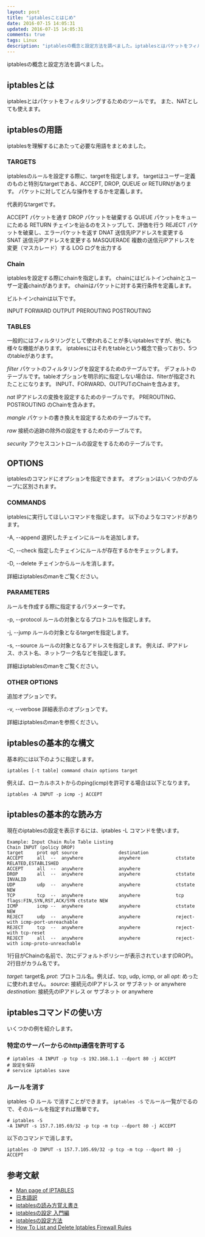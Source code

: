 ```yaml
---
layout: post
title: "iptablesことはじめ"
date: 2016-07-15 14:05:31
updated: 2016-07-15 14:05:31
comments: true
tags: Linux
description: "iptablesの概念と設定方法を調べました。iptablesとはパケットをフィルタリングするためのツールです。また、NATとしても使えます。また、iptablesを理解するにあたって必要な用語もまとめています。"
---
```


iptablesの概念と設定方法を調べました。

## iptablesとは

iptablesとはパケットをフィルタリングするためのツールです。
また、NATとしても使えます。

## iptablesの用語

iptablesを理解するにあたって必要な用語をまとめました。

### TARGETS

iptablesのルールを設定する際に、targetを指定します。
targetはユーザー定義のものと特別なtargetである、ACCEPT, DROP, QUEUE or RETURNがあります。
パケットに対してどんな操作をするかを定義します。

代表的なtargetです。

ACCEPT
パケットを通す
DROP
パケットを破棄する
QUEUE
パケットをキューにためる
RETURN
チェインを辿るのをストップして、評価を行う
REJECT
パケットを破棄し、エラーパケットを返す
DNAT
送信先IPアドレスを変更する
SNAT
送信元IPアドレスを変更する
MASQUERADE
複数の送信元IPアドレスを変更（マスカレード）する
LOG
ログを出力する

### Chain

iptablesを設定する際にchainを指定します。
chainにはビルトインchainとユーザー定義chainがあります。
chainはパケットに対する実行条件を定義します。

ビルトインchainは以下です。

INPUT
FORWARD
OUTPUT
PREROUTING
POSTROUTING

### TABLES

一般的にはフィルタリングとして使われることが多いiptablesですが、他にも様々な機能があります。
iptablesにはそれをtableという概念で扱っており、5つのtableがあります。

*filter*
パケットのフィルタリングを設定するためのテーブルです。
デフォルトのテーブルです。tableオプションを明示的に指定しない場合は、filterが指定されたことになります。
INPUT、FORWARD、OUTPUTのChainを含みます。

*nat*
IPアドレスの変換を設定するためのテーブルです。
PREROUTING、POSTROUTING のChainを含みます。

*mangle*
パケットの書き換えを設定するためのテーブルです。

*raw*
接続の追跡の除外の設定をするためのテーブルです。

*security*
アクセスコントロールの設定をするためのテーブルです。

## OPTIONS

iptablesのコマンドにオプションを指定できます。
オプションはいくつかのグループに区別されます。

### COMMANDS

iptablesに実行してほしいコマンドを指定します。
以下のようなコマンドがあります。

-A, --append
選択したチェインにルールを追加します。

-C, --check
指定したチェインにルールが存在するかをチェックします。

-D, --delete
チェインからルールを消します。

詳細はiptablesのmanをご覧ください。

### PARAMETERS

ルールを作成する際に指定するパラメーターです。

-p, --protocol
ルールの対象となるプロトコルを指定します。

-j, --jump
ルールの対象となるtargetを指定します。

-s, --source
ルールの対象となるアドレスを指定します。
例えば、IPアドレス、ホスト名、ネットワーク名などを指定します。

詳細はiptablesのmanをご覧ください。

### OTHER OPTIONS

追加オプションです。

-v, --verbose
詳細表示のオプションです。

詳細はiptablesのmanを参照ください。

## iptablesの基本的な構文

基本的には以下のように指定します。

```
iptables [-t table] command chain options target
```

例えば、ローカルホストからのping(icmp)を許可する場合は以下となります。

```
iptables -A INPUT -p icmp -j ACCEPT
```

## iptablesの基本的な読み方

現在のiptablesの設定を表示するには、iptables -L コマンドを使います。

```
Example: Input Chain Rule Table Listing
Chain INPUT (policy DROP)
target     prot opt source               destination
ACCEPT     all  --  anywhere             anywhere             ctstate RELATED,ESTABLISHED
ACCEPT     all  --  anywhere             anywhere
DROP       all  --  anywhere             anywhere             ctstate INVALID
UDP        udp  --  anywhere             anywhere             ctstate NEW
TCP        tcp  --  anywhere             anywhere             tcp flags:FIN,SYN,RST,ACK/SYN ctstate NEW
ICMP       icmp --  anywhere             anywhere             ctstate NEW
REJECT     udp  --  anywhere             anywhere             reject-with icmp-port-unreachable
REJECT     tcp  --  anywhere             anywhere             reject-with tcp-reset
REJECT     all  --  anywhere             anywhere             reject-with icmp-proto-unreachable
```

1行目がChainの名前で、次にデフォルトポリシーが表示されています(DROP)。
2行目がカラム名です。

*target*: target名
*prot*: プロトコル名。例えば、tcp, udp, icmp, or all
*opt*: めったに使われません。
*source*: 接続元のIPアドレス or サブネット or anywhere
*destination*: 接続先のIPアドレス or サブネット or anywhere

## iptablesコマンドの使い方

いくつかの例を紹介します。

### 特定のサーバーからのhttp通信を許可する

```
# iptables -A INPUT -p tcp -s 192.168.1.1 --dport 80 -j ACCEPT
# 設定を保存
# service iptables save
```

### ルールを消す

iptables -D ルール で消すことができます。
`iptables -S` でルール一覧がでるので、そのルールを指定すれば簡単です。

```
# iptables -S
-A INPUT -s 157.7.105.69/32 -p tcp -m tcp --dport 80 -j ACCEPT
```

以下のコマンドで消します。

```
iptables -D INPUT -s 157.7.105.69/32 -p tcp -m tcp --dport 80 -j ACCEPT
```

## 参考文献

* [Man page of IPTABLES](http://linux.die.net/man/8/iptables)
* [日本語訳](https://linuxjm.osdn.jp/html/iptables/man8/iptables.8.html)
* [iptablesの読み方覚え書き](http://qiita.com/kmikmy/items/d279b1b993661ba7dbe4)
* [iptablesの設定 入門編](http://murayama.hatenablog.com/entry/20100206/1265444193)
* [iptablesの設定方法](https://help.sakura.ad.jp/app/answers/detail/a_id/2423/~/iptables%E3%81%AE%E8%A8%AD%E5%AE%9A%E6%96%B9%E6%B3%95)
* [How To List and Delete Iptables Firewall Rules](https://www.digitalocean.com/community/tutorials/how-to-list-and-delete-iptables-firewall-rules)
